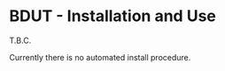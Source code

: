 # BDUT - Installation and Use <!-- omit in toc -->

T.B.C.

Currently there is no automated install procedure.


<!-- ########################### end of file ########################### -->

